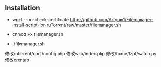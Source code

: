 Installation
---------------------------
* wget --no-check-certificate https://github.com/Artyum1/Filemanager-install-script-for-ruTorrent/raw/master/filemanager.sh
 
* chmod +x filemanager.sh
 
* ./filemanager.sh

修改rutorrent/conf/config.php
修改web/index.php
修改/home/lzpt/watch.py
修改crontab
